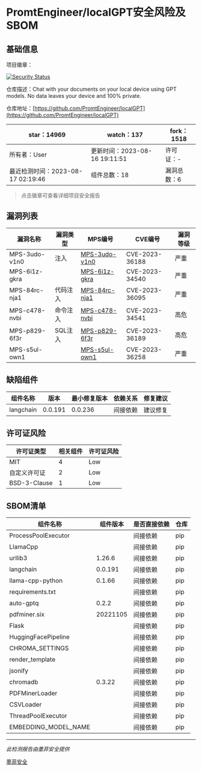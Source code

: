 # PromtEngineer/localGPT安全风险及SBOM

## 基础信息

项目徽章：

[![Security Status](https://www.murphysec.com/platform3/v31/badge/1691877365407174656.svg)](https://www.murphysec.com/console/report/1691515500437065728/1691877365407174656)

仓库描述：Chat with your documents on your local device using GPT models. No data leaves your device and 100% private. 

仓库地址：[https://github.com/PromtEngineer/localGPT](https://github.com/PromtEngineer/localGPT)

| star：14969 | watch：137 | fork：1518 |
| ----------- | -------------- | ------------ |
| 所有者：User | 更新时间：2023-08-16 19:11:51 | 许可证：- |
| 最近检测时间：2023-08-17 02:19:46 | 组件总数：18 | 漏洞总数：6 |

> 点击徽章可查看详细项目安全报告



## 漏洞列表

| 漏洞名称 | 漏洞类型 | MPS编号 | CVE编号 | 漏洞等级 |
| ------- | ------ | ------- | ------ | ----- |
|MPS-3udo-v1n0|注入|[MPS-3udo-v1n0](https://www.oscs1024.com/hd/MPS-3udo-v1n0)|CVE-2023-36188|严重|
|MPS-6i1z-gkra||[MPS-6i1z-gkra](https://www.oscs1024.com/hd/MPS-6i1z-gkra)|CVE-2023-34540|严重|
|MPS-84rc-nja1|代码注入|[MPS-84rc-nja1](https://www.oscs1024.com/hd/MPS-84rc-nja1)|CVE-2023-36095|严重|
|MPS-c478-nvbi|命令注入|[MPS-c478-nvbi](https://www.oscs1024.com/hd/MPS-c478-nvbi)|CVE-2023-34541|高危|
|MPS-p829-6f3r|SQL注入|[MPS-p829-6f3r](https://www.oscs1024.com/hd/MPS-p829-6f3r)|CVE-2023-36189|高危|
|MPS-s5ul-own1||[MPS-s5ul-own1](https://www.oscs1024.com/hd/MPS-s5ul-own1)|CVE-2023-36258|严重|




## 缺陷组件

| 组件名称 | 版本 | 最小修复版本 | 依赖关系 | 修复建议 |
| -------- | ---- | ------------ | -------- | -------- |
|langchain|0.0.191|0.0.236|间接依赖|建议修复|C:4|H:2|M:0|L:0|




## 许可证风险

| 许可证类型 | 相关组件 | 许可证风险 |
| ---------- | -------- | ---------- |
|MIT|4|Low|
|自定义许可证|2|Low|
|BSD-3-Clause|1|Low|




## SBOM清单

| 组件名称 | 组件版本 | 是否直接依赖 | 仓库 |
| -------- | -------- | ------------ | ---- |
|ProcessPoolExecutor||间接依赖|pip|
|LlamaCpp||间接依赖|pip|
|urllib3|1.26.6|间接依赖|pip|
|langchain|0.0.191|间接依赖|pip|
|llama-cpp-python|0.1.66|间接依赖|pip|
|requirements.txt||间接依赖|pip|
|auto-gptq|0.2.2|间接依赖|pip|
|pdfminer.six|20221105|间接依赖|pip|
|Flask||间接依赖|pip|
|HuggingFacePipeline||间接依赖|pip|
|CHROMA_SETTINGS||间接依赖|pip|
|render_template||间接依赖|pip|
|jsonify||间接依赖|pip|
|chromadb|0.3.22|间接依赖|pip|
|PDFMinerLoader||间接依赖|pip|
|CSVLoader||间接依赖|pip|
|ThreadPoolExecutor||间接依赖|pip|
|EMBEDDING_MODEL_NAME||间接依赖|pip|


------

*此检测报告由墨菲安全提供*

[墨菲安全](www.murphysec.com)